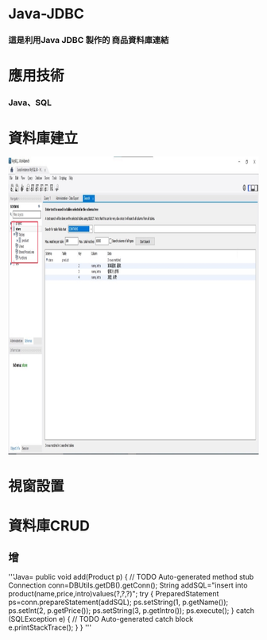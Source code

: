 # Java-JDBC
### 這是利用Java JDBC 製作的 商品資料庫連結
# 應用技術
### Java、SQL

# 資料庫建立
<img src="https://github.com/s1063724/Java-JDBC/blob/main/image/database.jpg" width="1000" height="600">

# 視窗設置

# 資料庫CRUD
## 增
'''Java=
public void add(Product p) {
		// TODO Auto-generated method stub
		Connection conn=DBUtils.getDB().getConn();
		String addSQL="insert into product(name,price,intro)values(?,?,?)";
		try {
			PreparedStatement ps=conn.prepareStatement(addSQL);
			ps.setString(1, p.getName());
			ps.setInt(2, p.getPrice());
			ps.setString(3, p.getIntro());
			ps.execute();
		} catch (SQLException e) {
			// TODO Auto-generated catch block
			e.printStackTrace();
		}
	}
'''
